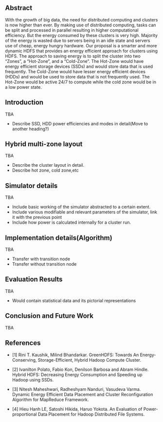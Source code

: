 ## Abstract

With the growth of big data, the need for distributed computing and clusters is now higher than ever. By making use of distributed computing, tasks can be split and processed in parallel resulting in higher computational efficiency. But the energy consumed by these clusters is very high. Majority of the energy is wasted due to servers being in an idle state and servers use of cheap, energy hungry hardware. Our proposal is a smarter and more dynamic HDFS that provides an energy efficient approach for clusters using HDFS.
The approach to saving energy is to split the cluster into two “Zones”, a “Hot-Zone”, and a “Cold-Zone”. The Hot-Zone would have energy efficient storage devices (SSDs) and would store data that is used frequently. The Cold-Zone would have lesser energy efficient devices (HDDs) and would be used to store data that is not frequently used. The Hot-Zone would be active 24/7 to compute while the cold zone would be in a low power state. 

## Introduction

TBA

* Describe SSD, HDD power efficiencies and modes in detail(Move to another heading?)

## Hybrid multi-zone layout

TBA


* Describe the cluster layout in detail.
* Describe hot zone, cold zone,etc

## Simulator details

TBA 


* Include basic working of the simulator abstracted to a certain extent.
* Include various modifiable and relevant parameters of the simulator, link it with the previous point
* Include how power is calculated internally for a cluster run.

## Implementation details(Algorithm)

TBA


* Transfer with transition node
* Transfer without transition node
  
## Evaluation Results

TBA


* Would contain statistical data and its pictorial representations

## Conclusion and Future Work 

TBA


## References

* [1] Rini T. Kaushik, Milind Bhandarkar. GreenHDFS: Towards An Energy-Conserving, Storage-Efficient, Hybrid Hadoop Compute Cluster.

* [2] Ivanilton Polato, Fabio Kon, Denilson Barbosa and Abram Hindle. Hybrid HDFS: Decreasing Energy Consumption and
Speeding up Hadoop using SSDs.

* [3] Nitesh Maheshwari, Radheshyam Nanduri, Vasudeva Varma. Dynamic Energy Efficient Data Placement and Cluster
Reconfiguration Algorithm for MapReduce Framework.

* [4] Hieu Hanh LE, Satoshi Hikida, Haruo Yokota. An Evaluation of Power-proportional Data Placement for
Hadoop Distributed File Systems.
